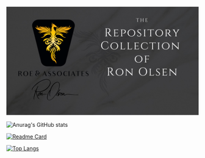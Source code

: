 ![opening image](https://github.com/ronroeandassociates/assets/blob/master/images/repos_personal_olsr.png)

![Anurag's GitHub stats](https://github-readme-stats.vercel.app/api?username=ronroeandassociates&show_icons=true&theme=merko)

[![Readme Card](https://github-readme-stats.vercel.app/api/pin/?username=ronroeandassociates&repo=github-readme-stats)](https://github.com/ronroeandassociates/github-readme-stats)

[![Top Langs](https://github-readme-stats.vercel.app/api/top-langs/?username=ronroeandassociates&layout=compact)](https://github.com/ronroeandassociates/github-readme-stats)
